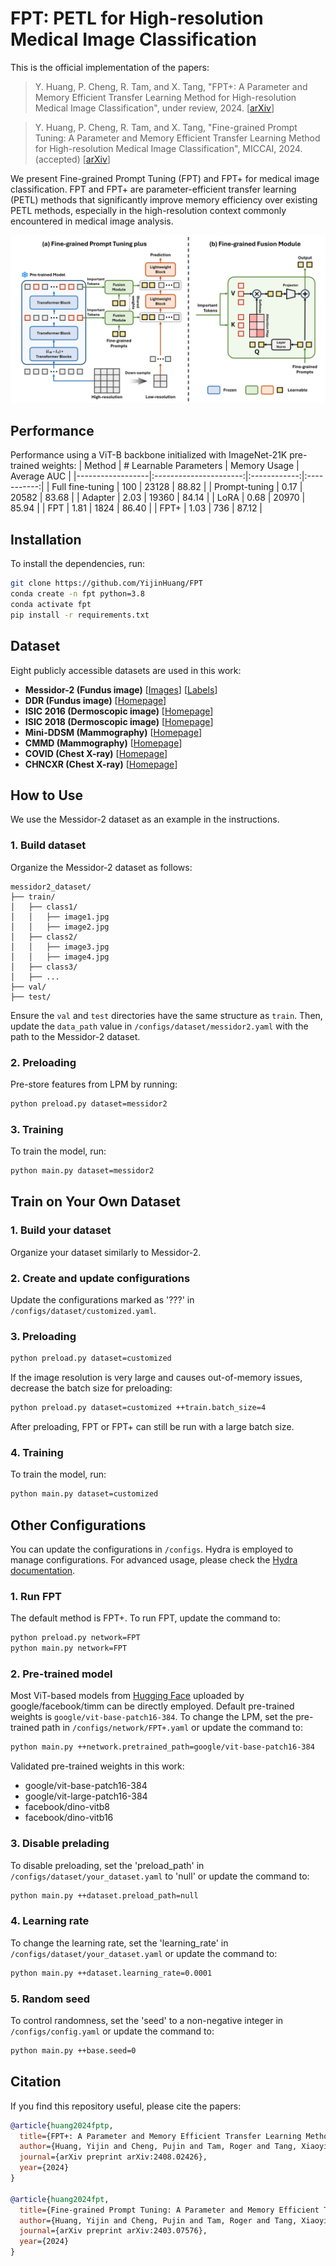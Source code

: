 # FPT: PETL for High-resolution Medical Image Classification

This is the official implementation of the papers:

> Y. Huang, P. Cheng, R. Tam, and X. Tang, "FPT+: A Parameter and Memory Efficient Transfer Learning Method for High-resolution Medical Image Classification", under review, 2024. [[arXiv](https://arxiv.org/abs/2408.02426)]

> Y. Huang, P. Cheng, R. Tam, and X. Tang, "Fine-grained Prompt Tuning: A Parameter and Memory Efficient Transfer Learning Method for High-resolution Medical Image Classification", MICCAI, 2024. (accepted) [[arXiv](https://arxiv.org/abs/2403.07576)]

We present Fine-grained Prompt Tuning (FPT) and FPT+ for medical image classification. FPT and FPT+ are parameter-efficient transfer learning (PETL) methods that significantly improve memory efficiency over existing PETL methods, especially in the high-resolution context commonly encountered in medical image analysis.

![Framework](./framework.png)



## Performance
Performance using a ViT-B backbone initialized with ImageNet-21K pre-trained weights:
| Method           | # Learnable Parameters | Memory Usage | Average AUC |
|------------------|:----------------------:|:------------:|:-----------:|
| Full fine-tuning | 100                    | 23128        | 88.82       |
| Prompt-tuning    | 0.17                   | 20582        | 83.68       |
| Adapter          | 2.03                   | 19360        | 84.14       |
| LoRA             | 0.68                   | 20970        | 85.94       |
| FPT              | 1.81                   | 1824         | 86.40       |
| FPT+             | 1.03                   | 736          | 87.12       |



## Installation
To install the dependencies, run:
```bash
git clone https://github.com/YijinHuang/FPT
conda create -n fpt python=3.8
conda activate fpt
pip install -r requirements.txt
```



## Dataset
Eight publicly accessible datasets are used in this work:
- **Messidor-2 (Fundus image)** [[Images](https://www.adcis.net/en/third-party/messidor2/)] [[Labels](https://www.kaggle.com/datasets/google-brain/messidor2-dr-grades)]
- **DDR (Fundus image)** [[Homepage](https://github.com/nkicsl/DDR-dataset)]
- **ISIC 2016 (Dermoscopic image)** [[Homepage](https://challenge.isic-archive.com/landing/2016/)]
- **ISIC 2018 (Dermoscopic image)** [[Homepage](https://challenge.isic-archive.com/landing/2018/)]
- **Mini-DDSM (Mammography)** [[Homepage](https://ardisdataset.github.io/MiniDDSM/?trk=public_profile_project-button)]
- **CMMD (Mammography)** [[Homepage](https://www.cancerimagingarchive.net/collection/cmmd/)]
- **COVID (Chest X-ray)** [[Homepage](https://www.kaggle.com/datasets/sid321axn/covid-cxr-image-dataset-research)]
- **CHNCXR (Chest X-ray)** [[Homepage](http://archive.nlm.nih.gov/repos/chestImages.php)]



## How to Use
We use the Messidor-2 dataset as an example in the instructions.

### 1. Build dataset
Organize the Messidor-2 dataset as follows:

```
messidor2_dataset/
├── train/
│   ├── class1/
│   │   ├── image1.jpg
│   │   ├── image2.jpg
│   ├── class2/
│   │   ├── image3.jpg
│   │   ├── image4.jpg
│   ├── class3/
│   ├── ...
├── val/
├── test/
```

Ensure the `val` and `test` directories have the same structure as `train`. Then, update the `data_path` value in `/configs/dataset/messidor2.yaml` with the path to the Messidor-2 dataset.

### 2. Preloading
Pre-store features from LPM by running:
```bash
python preload.py dataset=messidor2
```

### 3. Training
To train the model, run:
```bash
python main.py dataset=messidor2
```



## Train on Your Own Dataset
### 1. Build your dataset
Organize your dataset similarly to Messidor-2.

### 2. Create and update configurations
Update the configurations marked as '???' in `/configs/dataset/customized.yaml`.

### 3. Preloading
```bash
python preload.py dataset=customized
```
If the image resolution is very large and causes out-of-memory issues, decrease the batch size for preloading:
```bash
python preload.py dataset=customized ++train.batch_size=4
```
After preloading, FPT or FPT+ can still be run with a large batch size.

### 4. Training
To train the model, run:
```bash
python main.py dataset=customized
```



## Other Configurations
You can update the configurations in `/configs`. Hydra is employed to manage configurations. For advanced usage, please check the [Hydra documentation](https://hydra.cc/docs/intro/).

### 1. Run FPT
The default method is FPT+. To run FPT, update the command to:
```bash
python preload.py network=FPT
python main.py network=FPT
```

### 2. Pre-trained model
Most ViT-based models from [Hugging Face](https://huggingface.co/models) uploaded by google/facebook/timm can be directly employed. Default pre-trained weights is `google/vit-base-patch16-384`. To change the LPM, set the pre-trained path in `/configs/network/FPT+.yaml` or update the command to:
```bash
python main.py ++network.pretrained_path=google/vit-base-patch16-384
```
Validated pre-trained weights in this work:
- google/vit-base-patch16-384
- google/vit-large-patch16-384
- facebook/dino-vitb8
- facebook/dino-vitb16

### 3. Disable prelading
To disable preloading, set the 'preload_path' in `/configs/dataset/your_dataset.yaml` to 'null' or update the command to:
```bash
python main.py ++dataset.preload_path=null
```

### 4. Learning rate
To change the learning rate, set the 'learning_rate' in `/configs/dataset/your_dataset.yaml` or update the command to:
```bash
python main.py ++dataset.learning_rate=0.0001
```

### 5. Random seed
To control randomness, set the 'seed' to a non-negative integer in `/configs/config.yaml` or update the command to:
```bash
python main.py ++base.seed=0
```



## Citation
If you find this repository useful, please cite the papers:
```bibtex
@article{huang2024fptp,
  title={FPT+: A Parameter and Memory Efficient Transfer Learning Method for High-resolution Medical Image Classification},
  author={Huang, Yijin and Cheng, Pujin and Tam, Roger and Tang, Xiaoying},
  journal={arXiv preprint arXiv:2408.02426},
  year={2024}
}

@article{huang2024fpt,
  title={Fine-grained Prompt Tuning: A Parameter and Memory Efficient Transfer Learning Method for High-resolution Medical Image Classification},
  author={Huang, Yijin and Cheng, Pujin and Tam, Roger and Tang, Xiaoying},
  journal={arXiv preprint arXiv:2403.07576},
  year={2024}
}
```
